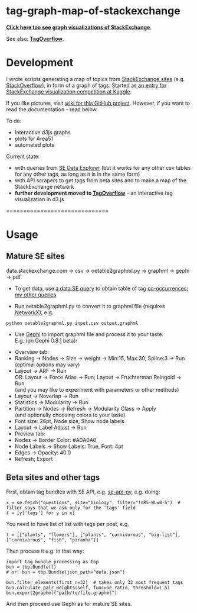 tag-graph-map-of-stackexchange
==============================

**[Click here too see graph visualizations of StackExchange](https://github.com/stared/tag-graph-map-of-stackexchange/wiki)**.

See also: **[TagOverflow](http://stared.github.io/tagoverflow/)**.

# Development

I wrote scripts generating a map of topics from [StackExchange sites](http://stackexchange.com/sites) (e.g. [StackOverflow](http://stackoverflow.com)),
in form of a graph of tags. Started as [an entry for StackExchange visualization competition at Kaggle](https://www.kaggle.com/c/predict-closed-questions-on-stack-overflow/prospector#211).

If you like pictures, visit [wiki for this GitHub project](https://github.com/stared/tag-graph-map-of-stackexchange/wiki).
However,  if you want to read the documentation - read below.

To do:

* interactive d3js graphs
* plots for Area51
* automated plots

Current state:

* with queries from [SE Data Explorer](http://data.stackexchange.com) (but it works for any other csv tables for any other tags, as long as it is in the same form)
* with API scrapers to get tags from beta sites and to make a map of the StackExchange network
* **further development moved to [TagOverflow](http://stared.github.io/tagoverflow/)** - an interactive tag visualization in d3.js

==============================

# Usage

## Mature SE sites

data.stackexchange.com -> csv -> oetable2graphml.py -> graphml -> gephi -> pdf


- To get data, use [a data.SE query](http://data.stackexchange.com/stackoverflow/query/83415/)
to obtain table of tag [co-occurrences](http://stats.stackexchange.com/questions/40977/is-there-a-term-for-pa-cap-b-papb);
[my other queries](http://data.stackexchange.com/users/8877/piotr-migdal)

- Run oetable2graphml.py to convert it to graphml file (requires [NetworkX](http://networkx.lanl.gov/)), e.g.

<code>python oetable2graphml.py input.csv output.graphml</code>

- Use [Gephi](http://gephi.org) to import graphml file and process it to your taste.<br>
E.g. (on Gephi 0.8.1 beta): 

* Overview tab:
 * Ranking -> Nodes -> Size -> weight -> Min:15, Max:30, Spline:3 -> Run <br>
  (optimal options may vary)
 * Layout -> ARF -> Run <br>
  OR: Layout -> Force Atlas -> Run; Layout -> Fruchterman Reingold -> Run <br>
  (and you may like to experiment with parameters or other methods)
 * Layout -> Noverlap -> Run
 * Statistics -> Modularity -> Run
 * Partition -> Nodes -> Refresh -> Modularity Class -> Apply <br>
  (and optionally choosing colors to your taste)
 * Font size: 26pt, Node size, Show node labels
 * Layout -> Label Adjust -> Run
* Preview tab: 
 * Nodes -> Border Color: #A0A0A0
 * Node Labels -> Show Labels: True, Font: 4pt  
 * Edges -> Opacity: 40.0
 * Refresh; Export


## Beta sites and other tags

First, obtain tag bundles with SE API, e.g. [se-api-py](https://github.com/stared/se-api-py), e.g. doing:

	x = se.fetch("questions", site="biology", filter="!nR5-WLw0-5")  # filter says that we ask only for the 'tags' field
	t = [y['tags'] for y in x]

You need to have list of list with tags per post, e.g.

	t = [["plants", "flowers"], ["plants", "carnivorous", "big-list"], ["carnivorous", "fish", "piranha"]]

Then process it e.g. in that way:

	import tag_bundle_processing as tbp
	bun = tbp.Bundle(t) 
	# or: bun = tbp.Bundle(json_path="data.json")

	bun.filter_elements(first_n=32)  # takes only 32 most frequent tags
	bun.calculate_pair_weights(self, func=oe_ratio, threshold=1.5)
	bun.export2graphml("path/to/file.graphml")

And then proceed use Gephi as for mature SE sites.
